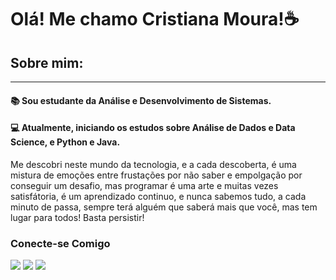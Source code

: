 
# Olá! Me chamo Cristiana Moura!☕

## Sobre mim:
____________________________________________________________________________________________

#### 📚 Sou estudante da Análise e Desenvolvimento de Sistemas.
#### 💻 Atualmente, iniciando os estudos sobre Análise de Dados e Data Science, e Python e Java.

Me descobri neste mundo da tecnologia, e a cada descoberta, é uma mistura de emoções entre frustações por não saber e empolgação por conseguir um desafio, mas programar é uma arte e muitas vezes satisfátoria, é um aprendizado continuo, e nunca sabemos tudo, a cada minuto de passa, sempre terá alguém que saberá mais que você, mas tem lugar para todos! Basta persistir!




<div> <h3>Conecte-se Comigo</h3> <a href="https://instagram.com/Cristianamoura/" target="_blank"><img src="https://img.shields.io/badge/-Instagram-%23E4405F?style=for-the-badge&logo=instagram&logoColor=white" target="_blank"></a> <a href = "mailto:cristianamoura.phoenix@gmail.com"><img src="https://img.shields.io/badge/-Gmail-%23333?style=for-the-badge&logo=gmail&logoColor=white" target="_blank"></a> <a href="https://www.linkedin.com/in/cristianamoura" target="_blank"><img src="https://img.shields.io/badge/-LinkedIn-%230077B5?style=for-the-badge&logo=linkedin&logoColor=white" target="_blank"></a> </div>